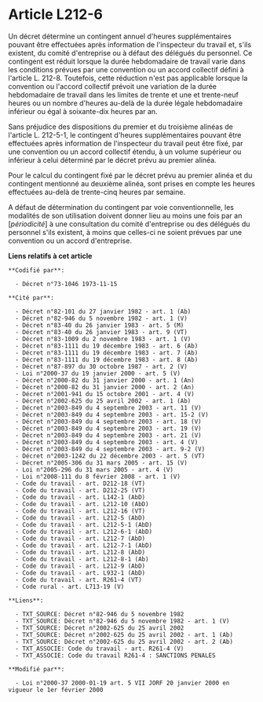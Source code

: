 # Article L212-6

Un décret détermine un contingent annuel d'heures supplémentaires pouvant être effectuées après information de l'inspecteur
du travail et, s'ils existent, du comité d'entreprise ou à défaut des délégués du personnel. Ce contingent est réduit lorsque
la durée hebdomadaire de travail varie dans les conditions prévues par une convention ou un accord collectif défini à
l'article L. 212-8. Toutefois, cette réduction n'est pas applicable lorsque la convention ou l'accord collectif prévoit une
variation de la durée hebdomadaire de travail dans les limites de trente et une et trente-neuf heures ou un nombre d'heures
au-delà de la durée légale hebdomadaire inférieur ou égal à soixante-dix heures par an.

Sans préjudice des dispositions du premier et du troisième alinéas de l'article L. 212-5-1, le contingent d'heures
supplémentaires pouvant être effectuées après information de l'inspecteur du travail peut être fixé, par une convention ou un
accord collectif étendu, à un volume supérieur ou inférieur à celui déterminé par le décret prévu au premier alinéa.

Pour le calcul du contingent fixé par le décret prévu au premier alinéa et du contingent mentionné au deuxième alinéa, sont
prises en compte les heures effectuées au-delà de trente-cinq heures par semaine.

A défaut de détermination du contingent par voie conventionnelle, les modalités de son utilisation doivent donner lieu au
moins une fois par an [*périodicité*] à une consultation du comité d'entreprise ou des délégués du personnel s'ils existent,
à moins que celles-ci ne soient prévues par une convention ou un accord d'entreprise.

**Liens relatifs à cet article**

	**Codifié par**:

	  - Décret n°73-1046 1973-11-15

	**Cité par**:

	  - Décret n°82-101 du 27 janvier 1982 - art. 1 (Ab)
	  - Décret n°82-946 du 5 novembre 1982 - art. 1 (V)
	  - Décret n°83-40 du 26 janvier 1983 - art. 5 (M)
	  - Décret n°83-40 du 26 janvier 1983 - art. 9 (VT)
	  - Décret n°83-1009 du 2 novembre 1983 - art. 1 (V)
	  - Décret n°83-1111 du 19 décembre 1983 - art. 6 (Ab)
	  - Décret n°83-1111 du 19 décembre 1983 - art. 7 (Ab)
	  - Décret n°83-1111 du 19 décembre 1983 - art. 8 (Ab)
	  - Décret n°87-897 du 30 octobre 1987 - art. 2 (V)
	  - Loi n°2000-37 du 19 janvier 2000 - art. 5 (V)
	  - Décret n°2000-82 du 31 janvier 2000 - art. 1 (An)
	  - Décret n°2000-82 du 31 janvier 2000 - art. 2 (An)
	  - Décret n°2001-941 du 15 octobre 2001 - art. 4 (V)
	  - Décret n°2002-625 du 25 avril 2002 - art. 1 (Ab)
	  - Décret n°2003-849 du 4 septembre 2003 - art. 11 (V)
	  - Décret n°2003-849 du 4 septembre 2003 - art. 15-2 (V)
	  - Décret n°2003-849 du 4 septembre 2003 - art. 18 (V)
	  - Décret n°2003-849 du 4 septembre 2003 - art. 19 (V)
	  - Décret n°2003-849 du 4 septembre 2003 - art. 21 (V)
	  - Décret n°2003-849 du 4 septembre 2003 - art. 4 (V)
	  - Décret n°2003-849 du 4 septembre 2003 - art. 9-2 (V)
	  - Décret n°2003-1242 du 22 décembre 2003 - art. 5 (VT)
	  - Décret n°2005-306 du 31 mars 2005 - art. 15 (V)
	  - Loi n°2005-296 du 31 mars 2005 - art. 4 (V)
	  - Loi n°2008-111 du 8 février 2008 - art. 1 (V)
	  - Code du travail - art. D212-18 (VT)
	  - Code du travail - art. D212-25 (VT)
	  - Code du travail - art. L142-1 (AbD)
	  - Code du travail - art. L212-10 (AbD)
	  - Code du travail - art. L212-16 (VT)
	  - Code du travail - art. L212-5 (AbD)
	  - Code du travail - art. L212-5-1 (AbD)
	  - Code du travail - art. L212-6-1 (AbD)
	  - Code du travail - art. L212-7 (AbD)
	  - Code du travail - art. L212-7-1 (AbD)
	  - Code du travail - art. L212-8 (AbD)
	  - Code du travail - art. L212-8-1 (Ab)
	  - Code du travail - art. L212-9 (AbD)
	  - Code du travail - art. L932-1 (AbD)
	  - Code du travail - art. R261-4 (VT)
	  - Code rural - art. L713-19 (V)

	**Liens**:

	  - TXT_SOURCE: Décret n°82-946 du 5 novembre 1982
	  - TXT_SOURCE: Décret n°82-946 du 5 novembre 1982 - art. 1 (V)
	  - TXT_SOURCE: Décret n°2002-625 du 25 avril 2002
	  - TXT_SOURCE: Décret n°2002-625 du 25 avril 2002 - art. 1 (Ab)
	  - TXT_SOURCE: Décret n°2002-625 du 25 avril 2002 - art. 2 (Ab)
	  - TXT_ASSOCIE: Code du travail - art. R261-4 (V)
	  - TXT_ASSOCIE: Code du travail R261-4 : SANCTIONS PENALES

	**Modifié par**:

	  - Loi n°2000-37 2000-01-19 art. 5 VII JORF 20 janvier 2000 en vigueur le 1er février 2000
